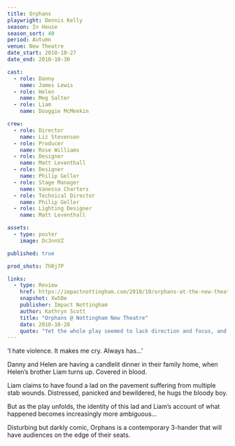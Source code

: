 ```yaml
---
title: Orphans
playwright: Dennis Kelly
season: In House
season_sort: 40
period: Autumn
venue: New Theatre
date_start: 2010-10-27
date_end: 2010-10-30

cast:
  - role: Danny
    name: James Lewis
  - role: Helen
    name: Meg Salter
  - role: Liam
    name: Douggie McMeekin

crew:
  - role: Director
    name: Liz Stevenson
  - role: Producer
    name: Rose Williams
  - role: Designer
    name: Matt Leventhall
  - role: Designer
    name: Philip Geller
  - role: Stage Manager
    name: Vanessa Charters
  - role: Technical Director
    name: Philip Geller
  - role: Lighting Designer
    name: Matt Leventhall

assets:
  - type: poster
    image: Dc3nnVZ

published: true

prod_shots: 7hRj7P

links:
  - type: Review
    href: https://impactnottingham.com/2010/10/orphans-at-the-new-theatre/
    snapshot: Xw5Be
    publisher: Impact Nottingham
    author: Kathryn Scott
    title: "Orphans @ Nottingham New Theatre"
    date: 2010-10-28
    quote: "Yet the whole play seemed to lack direction and focus, and whilst providing a chilling insight into the depravity of modern society, fails to deliver real entertainment."
---
```


‘I hate violence. It makes me cry. Always has…’

Danny and Helen are having a candlelit dinner in their family home, when Helen’s brother Liam turns up. Covered in blood.

Liam claims to have found a lad on the pavement suffering from multiple stab wounds. Distressed, panicked and bewildered, he hugs the bloody boy.

But as the play unfolds, the identity of this lad and Liam’s account of what happened becomes increasingly more ambiguous…

Disturbing but darkly comic, Orphans is a contemporary 3-hander that will have audiences on the edge of their seats.
